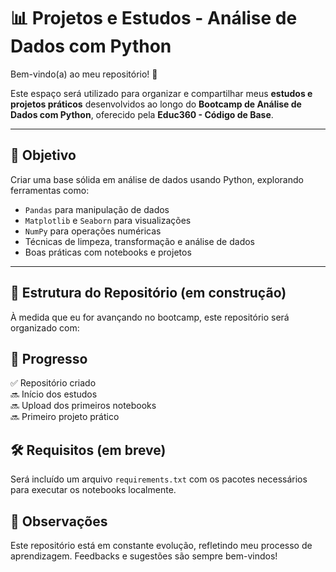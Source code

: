 # 📊 Projetos e Estudos - Análise de Dados com Python

Bem-vindo(a) ao meu repositório! 👋

Este espaço será utilizado para organizar e compartilhar meus **estudos e projetos práticos** desenvolvidos ao longo do **Bootcamp de Análise de Dados com Python**, oferecido pela **Educ360 - Código de Base**.

---

## 🚀 Objetivo

Criar uma base sólida em análise de dados usando Python, explorando ferramentas como:

- `Pandas` para manipulação de dados
- `Matplotlib` e `Seaborn` para visualizações
- `NumPy` para operações numéricas
- Técnicas de limpeza, transformação e análise de dados
- Boas práticas com notebooks e projetos

---

## 📁 Estrutura do Repositório (em construção)

À medida que eu for avançando no bootcamp, este repositório será organizado com:

## 📅 Progresso
✅ Repositório criado  
🔜 Início dos estudos  
🔜 Upload dos primeiros notebooks  
🔜 Primeiro projeto prático  

## 🛠️ Requisitos (em breve)
Será incluído um arquivo `requirements.txt` com os pacotes necessários para executar os notebooks localmente.

## 📌 Observações
Este repositório está em constante evolução, refletindo meu processo de aprendizagem. Feedbacks e sugestões são sempre bem-vindos!



